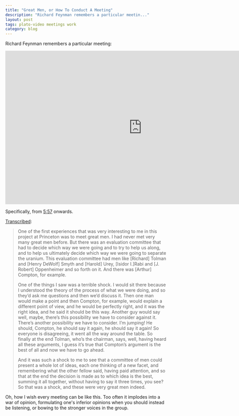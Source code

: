 ```yaml
---
title: "Great Men, or How To Conduct A Meeting"
description: "Richard Feynman remembers a particular meetin..."
layout: post
tags: plato-video meetings work
category: blog
---
```


Richard Feynman remembers a particular meeting:

<div class="videowrapper">
<iframe width="854" height="480" src="https://www.youtube.com/embed/uY-u1qyRM5w?start=357" frameborder="0" allowfullscreen></iframe>
</div>

Specifically, from [5:57](https://youtu.be/uY-u1qyRM5w?t=357) onwards.

[Transcribed](http://www.atomicheritage.org/key-documents/feynman-los-alamos):

> One of the first experiences that was very interesting to me in this project at Princeton was to meet great men. I had never met very many great men before. But there was an evaluation committee that had to decide which way we were going and to try to help us along, and to help us ultimately decide which way we were going to separate the uranium. This evaluation committee had men like [Richard] Tolman and [Henry DeWolf] Smyth and [Harold] Urey, [Isidor I.]Rabi and [J. Robert] Oppenheimer and so forth on it. And there was [Arthur] Compton, for example.
>
>One of the things I saw was a terrible shock. I would sit there because I understood the theory of the process of what we were doing, and so they’d ask me questions and then we’d discuss it. Then one man would make a point and then Compton, for example, would explain a different point of view, and he would be perfectly right, and it was the right idea, and he said it should be this way. Another guy would say well, maybe, there’s this possibility we have to consider against it. <span class="highlight">There’s another possibility we have to consider. I’m jumping! He should, Compton, he should say it again, he should say it again!</span> So everyone is disagreeing, it went all the way around the table. So finally at the end Tolman, who’s the chairman, says, well, having heard all these arguments, I guess it’s true that Compton’s argument is the best of all and now we have to go ahead.
>
>And it was such a shock to me to see that a committee of men could present a whole lot of ideas, each one thinking of a new facet, and remembering what the other fellow said, having paid attention, and so that at the end the decision is made as to which idea is the best, summing it all together, <span class="highlight">without having to say it three times, you see?</span> So that was a shock, and these were very great men indeed.

Oh, how I wish every meeting can be like this. Too often it implodes into a war of opinion, formulating one's inferior opinions when you should instead be listening, or bowing to the stronger voices in the group.

